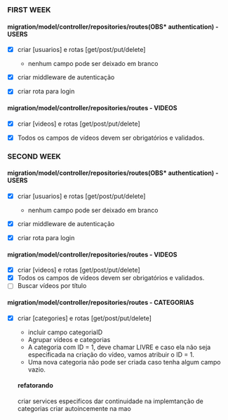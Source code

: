 ### FIRST WEEK

#### migration/model/controller/repositories/routes(OBS* authentication) - USERS

- [X] criar [usuarios] e rotas [get/post/put/delete]
    - nenhum campo pode ser deixado em branco

- [X] criar middleware de autenticação
- [X] criar rota para login

#### migration/model/controller/repositories/routes - VIDEOS

- [X] criar [videos] e rotas [get/post/put/delete]
- [X] Todos os campos de vídeos devem ser obrigatórios e validados.





### SECOND WEEK

#### migration/model/controller/repositories/routes(OBS* authentication) - USERS

- [X] criar [usuarios] e rotas [get/post/put/delete]
    - nenhum campo pode ser deixado em branco

- [X] criar middleware de autenticação
- [X] criar rota para login

#### migration/model/controller/repositories/routes - VIDEOS

- [X] criar [videos] e rotas [get/post/put/delete]
- [X] Todos os campos de vídeos devem ser obrigatórios e validados.
- [ ] Buscar vídeos por título

#### migration/model/controller/repositories/routes - CATEGORIAS

- [X] criar [categories] e rotas [get/post/put/delete]
    - incluir campo categoriaID 
    - Agrupar vídeos e categorias
    - A categoria com ID = 1, deve chamar LIVRE e caso ela não seja especificada na criação do vídeo, vamos atribuir o ID = 1.
    - Uma nova categoria não pode ser criada caso tenha algum campo vazio.
    





    #### refatorando 

    criar services especificos
    dar continuidade na implemtanção de categorias
    criar autoincemente na mao